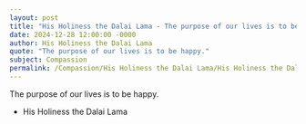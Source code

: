 ```yaml
---
layout: post
title: "His Holiness the Dalai Lama - The purpose of our lives is to be"
date: 2024-12-28 12:00:00 -0000
author: His Holiness the Dalai Lama
quote: "The purpose of our lives is to be happy."
subject: Compassion
permalink: /Compassion/His Holiness the Dalai Lama/His Holiness the Dalai Lama - The purpose of our lives is to be
---
```


The purpose of our lives is to be happy.

- His Holiness the Dalai Lama
